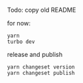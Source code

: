 Todo: copy old README

for now:

```
yarn
turbo dev
```

release and publish

```
yarn changeset version
yarn changeset publish
```
